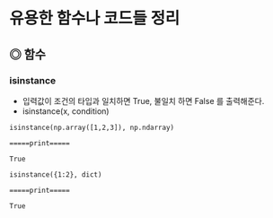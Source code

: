 # 유용한 함수나 코드들 정리

## ◎ 함수

### isinstance
- 입력값이 조건의 타입과 일치하면 True, 불일치 하면 False 를 출력해준다.
- isinstance(x, condition)
```
isinstance(np.array([1,2,3]), np.ndarray)

=====print=====

True
```
```
isinstance({1:2}, dict)

=====print=====

True
```

